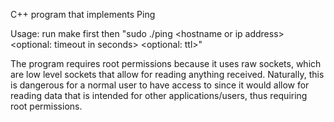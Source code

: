 C++ program that implements Ping

Usage: run make first then "sudo ./ping \<hostname or ip address\> \<optional: timeout in seconds\> \<optional: ttl\>"

The program requires root permissions because it uses raw sockets, which are low level sockets that allow for
reading anything received. Naturally, this is dangerous for a normal user to have access to since it would allow for reading data that is intended for other applications/users, thus requiring root permissions.
